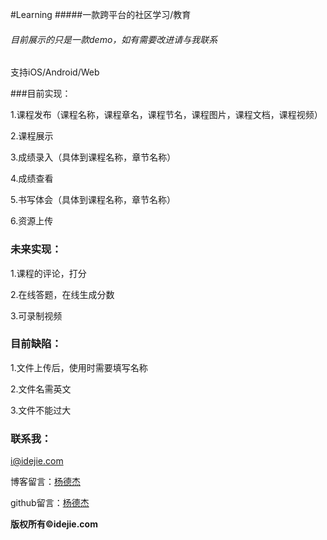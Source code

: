#Learning
#####一款跨平台的社区学习/教育



###### 目前展示的只是一款demo，如有需要改进请与我联系

支持iOS/Android/Web

###目前实现：

1.课程发布（课程名称，课程章名，课程节名，课程图片，课程文档，课程视频）

2.课程展示

3.成绩录入（具体到课程名称，章节名称）

4.成绩查看 

5.书写体会（具体到课程名称，章节名称）

6.资源上传

### 未来实现：

1.课程的评论，打分

2.在线答题，在线生成分数

3.可录制视频

### 目前缺陷：

1.文件上传后，使用时需要填写名称

2.文件名需英文

3.文件不能过大

### 联系我：

i@idejie.com

博客留言：[杨德杰](http://idejie.com)

github留言：[杨德杰](https://yangdejie.github.io)

**版权所有©idejie.com**

